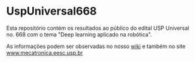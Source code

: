 # UspUniversal668
Esta repositório contém os resultados ao público do edital USP Universal no. 668 com o tema "Deep learning aplicado na robótica".

As informações podem ser observadas no nosso [wiki](https://github.com/LeoToledo/UspUniversal668/wiki) e também no site www.mecatronica.eesc.usp.br
